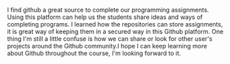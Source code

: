 I find github a great source to complete our programming assignments. Using this platform can help us the students share ideas and ways of completing programs. I learned how the repositories can store assignments, it is great way of keeping them in a secured way in this Github platform. One thing I'm still a little confuse is how we can share or look for other user's projects around the Github community.I hope I can keep learning more about Github throughout the course, I'm looking forward to it.
